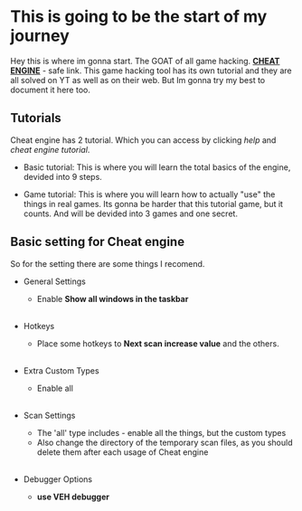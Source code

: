 # This is going to be the start of my journey

Hey this is where im gonna start. The GOAT of all game hacking. **[CHEAT ENGINE](https://cheatengine.org/)** - safe link. This game hacking tool has its own tutorial and they are all solved on YT as well as on their web. But Im gonna try my best to document it here too.

## Tutorials

Cheat engine has 2 tutorial. Which you can access by clicking *help* and *cheat engine tutorial*.

- Basic tutorial:
    This is where you will learn the total basics of the engine, devided into 9 steps.

- Game tutorial:
    This is where you will learn how to actually "use" the things in real games. Its gonna be harder that this tutorial game, but it counts. And will be devided into 3 games and one secret.

## Basic setting for Cheat engine

So for the setting there are some things I recomend.
- General Settings
    - Enable **Show all windows in the taskbar**<br>
    <br>

- Hotkeys
    - Place some hotkeys to **Next scan increase value** and the others.<br><br>

- Extra Custom Types
    - Enable all<br>
    <br>
- Scan Settings
    - The 'all' type includes - enable all the things, but the custom types
    - Also change the directory of the temporary scan files, as you should delete them after each usage of Cheat engine<br>
    <br>

- Debugger Options
    - **use VEH debugger**